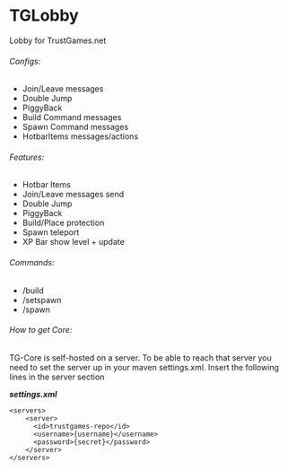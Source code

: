 # TGLobby
Lobby for TrustGames.net

###### Configs:
- Join/Leave messages
- Double Jump
- PiggyBack
- Build Command messages
- Spawn Command messages
- HotbarItems messages/actions

###### Features:
- Hotbar Items
- Join/Leave messages send
- Double Jump
- PiggyBack
- Build/Place protection
- Spawn teleport
- XP Bar show level + update

###### Commands:
- /build <name>
- /setspawn
- /spawn <name>


###### How to get Core:
TG-Core is self-hosted on a server. To be able to reach that server you need to set the server up in your maven settings.xml. Insert the following lines in the server section

**_settings.xml_**
```
<servers>
    <server>
      <id>trustgames-repo</id>
      <username>{username}</username>
      <password>{secret}</password>
    </server>
</servers>
```

